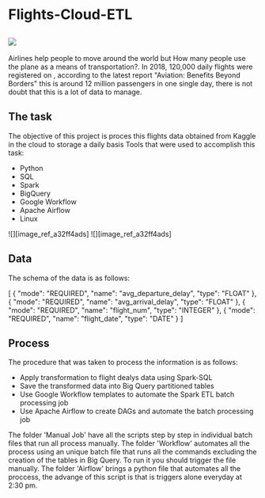# Flights-Cloud-ETL

[![](Images/giphy-downsized-large.gif)](https://media.giphy.com/media/26xBIGFMLSK3OqnKg/giphy.gif)           
----

Airlines help people to move around the world but How many people use the plane as a means of transportation?.
In 2018, 120,000 daily flights were registered on , according to the latest report "Aviation: Benefits Beyond Borders" this is around 12 million passengers in one single day, there is not doubt that this is a lot of data to manage.

The task
----

The objective of this project is proces this flights data obtained from Kaggle in the cloud to storage a daily basis
Tools that were used to accomplish this task:

- Python
- SQL
- Spark
- BigQuery
- Google Workflow
- Apache Airflow
- Linux

![][image_ref_a32ff4ads]
![][image_ref_a32ff4ads]

Data
----
The schema of the data is as follows:

[ 
  {
    "mode": "REQUIRED",
    "name": "avg_departure_delay",
    "type": "FLOAT"
  },
  {
    "mode": "REQUIRED",
    "name": "avg_arrival_delay",
    "type": "FLOAT"
  },
  {
    "mode": "REQUIRED",
    "name": "flight_num",
    "type": "INTEGER"
  },
  {
    "mode": "REQUIRED",
    "name": "flight_date",
    "type": "DATE"
  }
]


Process
----

The procedure that was taken to process the information is as follows:

- Apply transformation to flight dealys data using Spark-SQL
- Save the transformed data into Big Query partitioned tables
- Use Google Workflow templates to automate the Spark ETL batch processing job
- Use Apache Airflow to create DAGs and automate the batch processing job

The folder 'Manual Job' have all the scripts step by step in individual batch files that run all process manually.
The folder 'Workflow' automates all the process using an unique batch file that runs all the commands excluding the creation of the tables in Big Query. To run it you should trigger the file manually.
The folder 'Airflow' brings a python file that automates all the proccess, the advange of this script is that is triggers alone everyday at 2:30 pm.
